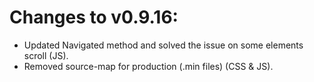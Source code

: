 # Changes to v0.9.16:

- Updated Navigated method and solved the issue on some elements scroll (JS).
- Removed source-map for production (.min files) (CSS & JS).
